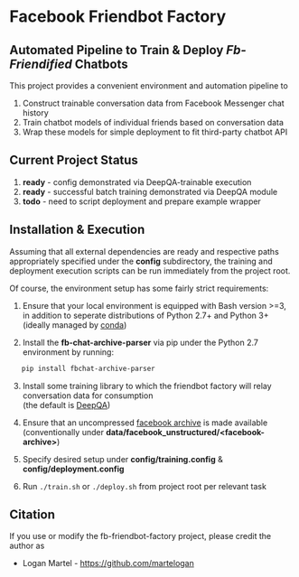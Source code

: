 # Facebook Friendbot Factory

## Automated Pipeline to Train & Deploy _Fb-Friendified_ Chatbots

This project provides a convenient environment and automation pipeline
to 
1. Construct trainable conversation data from Facebook Messenger chat history
2. Train chatbot models of  individual friends based on conversation data
3. Wrap these models for simple deployment to fit third-party chatbot API

## Current Project Status

1. **ready** - config demonstrated via DeepQA-trainable execution
2. **ready** - successful batch training demonstrated via DeepQA module
3. **todo** - need to script deployment and prepare example wrapper

## Installation & Execution

Assuming that all external dependencies are ready and respective paths 
appropriately specified under the **config** subdirectory, the training
and deployment execution scripts can be run immediately from the project root.

Of course, the environment setup has some fairly strict requirements: 

1. Ensure that your local environment is equipped with Bash version >=3, <br>
in addition to seperate distributions of Python 2.7+ and Python 3+ (ideally managed by [conda](https://docs.continuum.io/anaconda/))


2. Install the **fb-chat-archive-parser** via pip under the Python 2.7 environment by running:
```bash
   pip install fbchat-archive-parser
```

3. Install some training library to which the friendbot factory will relay conversation data for consumption 
<br> (the default is [DeepQA](https://github.com/Conchylicultor/DeepQA))

4. Ensure that an uncompressed 
[facebook archive](https://www.facebook.com/help/212802592074644?helpref=uf_permalink)
is made available <br> (conventionally under **data/facebook_unstructured/\<facebook-archive\>**)

4. Specify desired setup under **config/training.config** & **config/deployment.config**

5. Run `./train.sh` or `./deploy.sh` from project root per relevant task


## Citation

If you use or modify the fb-friendbot-factory project, please credit the author as

* Logan Martel - https://github.com/martelogan
